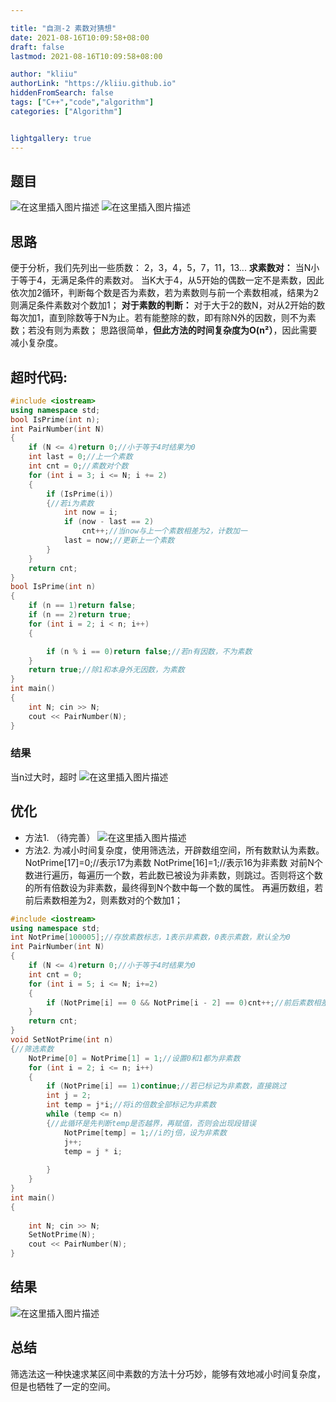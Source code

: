 ```yaml
---

title: "自测-2 素数对猜想"
date: 2021-08-16T10:09:58+08:00
draft: false
lastmod: 2021-08-16T10:09:58+08:00

author: "kliiu"
authorLink: "https://kliiu.github.io"
hiddenFromSearch: false
tags: ["C++","code","algorithm"]
categories: ["Algorithm"]


lightgallery: true
---
```


<!--more-->

## 题目
![在这里插入图片描述](https://img-blog.csdnimg.cn/139a897c5f2846d79419b5b5f50f53db.png?x-oss-process=image/watermark,type_ZmFuZ3poZW5naGVpdGk,shadow_10,text_aHR0cHM6Ly9ibG9nLmNzZG4ubmV0L3dlaXhpbl80NTgxNDcyOA==,size_16,color_FFFFFF,t_70)
![在这里插入图片描述](https://img-blog.csdnimg.cn/8f3441956e2a4d01b01cf27a431229e8.png?x-oss-process=image/watermark,type_ZmFuZ3poZW5naGVpdGk,shadow_10,text_aHR0cHM6Ly9ibG9nLmNzZG4ubmV0L3dlaXhpbl80NTgxNDcyOA==,size_16,color_FFFFFF,t_70)
## 思路
便于分析，我们先列出一些质数：
2，3，4，5，7，11，13...
**求素数对：**
当N小于等于4，无满足条件的素数对。
当K大于4，从5开始的偶数一定不是素数，因此依次加2循环，判断每个数是否为素数，若为素数则与前一个素数相减，结果为2则满足条件素数对个数加1；
**对于素数的判断：**
对于大于2的数N，对从2开始的数每次加1，直到除数等于N为止。若有能整除的数，即有除N外的因数，则不为素数；若没有则为素数；
思路很简单，**但此方法的时间复杂度为O(n²）**，因此需要减小复杂度。
## 超时代码:

```cpp
#include <iostream>
using namespace std;
bool IsPrime(int n);
int PairNumber(int N)
{
	if (N <= 4)return 0;//小于等于4时结果为0
	int last = 0;//上一个素数
	int cnt = 0;//素数对个数
	for (int i = 3; i <= N; i += 2)
	{
		if (IsPrime(i))
		{//若i为素数
			int now = i;
			if (now - last == 2)
				cnt++;//当now与上一个素数相差为2，计数加一
			last = now;//更新上一个素数
		}
	}
	return cnt;
}
bool IsPrime(int n)
{
	if (n == 1)return false;
	if (n == 2)return true;
	for (int i = 2; i < n; i++)
	{

		if (n % i == 0)return false;//若n有因数，不为素数
	}
	return true;//除1和本身外无因数，为素数
}
int main()
{
	int N; cin >> N;
	cout << PairNumber(N);
}
```
### 结果
当n过大时，超时
![在这里插入图片描述](https://img-blog.csdnimg.cn/b2fe66244abf4a9993309ee8ca7e0768.png?x-oss-process=image/watermark,type_ZmFuZ3poZW5naGVpdGk,shadow_10,text_aHR0cHM6Ly9ibG9nLmNzZG4ubmV0L3dlaXhpbl80NTgxNDcyOA==,size_16,color_FFFFFF,t_70)
## 优化
- 方法1.
（待完善）
![在这里插入图片描述](https://img-blog.csdnimg.cn/20dcb13e57b141cea697c924f9a1d99c.png)
- 方法2.
为减小时间复杂度，使用筛选法，开辟数组空间，所有数默认为素数。
NotPrime[17]=0;//表示17为素数
NotPrime[16]=1;//表示16为非素数
对前N个数进行遍历，每遍历一个数，若此数已被设为非素数，则跳过。否则将这个数的所有倍数设为非素数，最终得到N个数中每一个数的属性。
再遍历数组，若前后素数相差为2，则素数对的个数加1；

```cpp
#include <iostream>
using namespace std;
int NotPrime[100005];//存放素数标志，1表示非素数，0表示素数，默认全为0
int PairNumber(int N)
{
	if (N <= 4)return 0;//小于等于4时结果为0
	int cnt = 0;
	for (int i = 5; i <= N; i+=2)
	{
		if (NotPrime[i] == 0 && NotPrime[i - 2] == 0)cnt++;//前后素数相差2则为满足条件的素数对
	}
	return cnt;
}
void SetNotPrime(int n)
{//筛选素数
	NotPrime[0] = NotPrime[1] = 1;//设置0和1都为非素数
	for (int i = 2; i <= n; i++)
	{	
		if (NotPrime[i] == 1)continue;//若已标记为非素数，直接跳过
		int j = 2;
		int temp = j*i;//将i的倍数全部标记为非素数
		while (temp <= n)
		{//此循环是先判断temp是否越界，再赋值，否则会出现段错误
			NotPrime[temp] = 1;//i的j倍，设为非素数
			j++;
			temp = j * i;
			
		}
	}
}
int main()
{
	
	int N; cin >> N;
	SetNotPrime(N);
	cout << PairNumber(N);
}
```
## 结果
![在这里插入图片描述](https://img-blog.csdnimg.cn/a3b1ffb83cef47aea5c0a560b8cb15c0.png?x-oss-process=image/watermark,type_ZmFuZ3poZW5naGVpdGk,shadow_10,text_aHR0cHM6Ly9ibG9nLmNzZG4ubmV0L3dlaXhpbl80NTgxNDcyOA==,size_16,color_FFFFFF,t_70)
## 总结
筛选法这一种快速求某区间中素数的方法十分巧妙，能够有效地减小时间复杂度，但是也牺牲了一定的空间。
